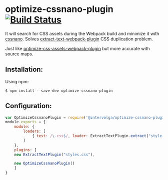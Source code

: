 # optimize-cssnano-plugin [![Build Status](https://travis-ci.org/intervolga/optimize-cssnano-plugin.svg?branch=master)](https://travis-ci.org/intervolga/optimize-cssnano-plugin)

It will search for CSS assets during the Webpack build and minimize it with [cssnano](http://github.com/ben-eb/cssnano).
Solves [extract-text-webpack-plugin](http://github.com/webpack/extract-text-webpack-plugin) CSS duplication problem.

Just like [optimize-css-assets-webpack-plugin](http://github.com/NMFR/optimize-css-assets-webpack-plugin) but more accurate with source maps.

## Installation:

Using npm:
```shell
$ npm install --save-dev optimize-cssnano-plugin
```

## Configuration:

``` javascript
var OptimizeCssnanoPlugin = require('@intervolga/optimize-cssnano-plugin');
module.exports = {
	module: {
		loaders: [
			{ test: /\.css$/, loader: ExtractTextPlugin.extract("style-loader", "css-loader") }
		]
	},
	plugins: [
    new ExtractTextPlugin("styles.css"),

    new OptimizeCssnanoPlugin()
	]
}
```